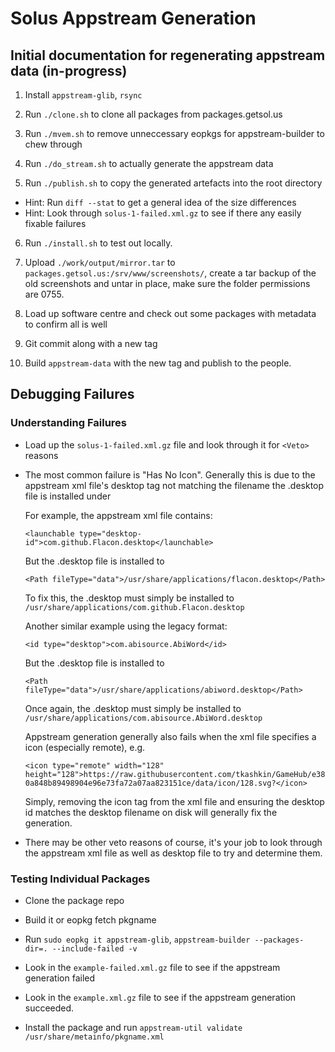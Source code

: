 # Solus Appstream Generation

## Initial documentation for regenerating appstream data (in-progress)

1. Install `appstream-glib`, `rsync`

2. Run `./clone.sh` to clone all packages from packages.getsol.us

3. Run `./mvem.sh` to remove unneccessary eopkgs for appstream-builder to chew through

4. Run `./do_stream.sh` to actually generate the appstream data

5. Run `./publish.sh` to copy the generated artefacts into the root directory

- Hint: Run `diff --stat` to get a general idea of the size differences
- Hint: Look through `solus-1-failed.xml.gz` to see if there any easily fixable failures

6. Run `./install.sh` to test out locally.

7. Upload `./work/output/mirror.tar` to `packages.getsol.us:/srv/www/screenshots/`, create a tar backup of the old screenshots and untar in place, make sure the folder permissions are 0755.

8. Load up software centre and check out some packages with metadata to confirm all is well

7. Git commit along with a new tag

8. Build `appstream-data` with the new tag and publish to the people.

## Debugging Failures

### Understanding Failures

- Load up the `solus-1-failed.xml.gz` file and look through it for `<Veto>` reasons

- The most common failure is "Has No Icon". Generally this is due to the appstream xml file's desktop tag not matching the filename the .desktop file is installed under

  For example, the appstream xml file contains:

    `<launchable type="desktop-id">com.github.Flacon.desktop</launchable>`

    But the .desktop file is installed to

    `<Path fileType="data">/usr/share/applications/flacon.desktop</Path>`

    To fix this, the .desktop must simply be installed to `/usr/share/applications/com.github.Flacon.desktop`

  Another similar example using the legacy format:

    `<id type="desktop">com.abisource.AbiWord</id>`

    But the .desktop file is installed to

    `<Path fileType="data">/usr/share/applications/abiword.desktop</Path>`

    Once again, the .desktop must simply be installed to `/usr/share/applications/com.abisource.AbiWord.desktop`

  Appstream generation generally also fails when the xml file specifies a icon (especially remote), e.g.

    `<icon type="remote" width="128" height="128">https://raw.githubusercontent.com/tkashkin/GameHub/e380a848b89498904e96e73fa72a07aa823151ce/data/icon/128.svg?</icon>`

    Simply, removing the icon tag from the xml file and ensuring the desktop id matches the desktop filename on disk will generally fix the generation.

- There may be other veto reasons of course, it's your job to look through the appstream xml file as well as desktop file to try and determine them.

### Testing Individual Packages

- Clone the package repo

- Build it or eopkg fetch pkgname

- Run `sudo eopkg it appstream-glib`, `appstream-builder --packages-dir=. --include-failed -v`

- Look in the `example-failed.xml.gz` file to see if the appstream generation failed

- Look in the `example.xml.gz` file to see if the appstream generation succeeded.

- Install the package and run `appstream-util validate /usr/share/metainfo/pkgname.xml`
